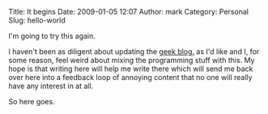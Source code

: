 Title: It begins
Date: 2009-01-05 12:07
Author: mark
Category: Personal
Slug: hello-world

I'm going to try this again.

I haven't been as diligent about updating the [geek blog.][] as I'd like
and I, for some reason, feel weird about mixing the programming stuff
with this. My hope is that writing here will help me write there which
will send me back over here into a feedback loop of annoying content
that no one will really have any interest in at all.

So here goes.

  [geek blog.]: https://blog.antelopelovefan.com

